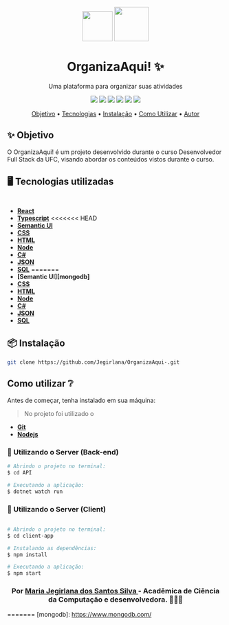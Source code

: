
<p align="center">
    <img width="70" src="https://www.wilfrid-pelletier.ca/fichiers/1book.png">
    <img width="80" src="https://www.wilfrid-pelletier.ca/fichiers/1book.png">
</p>

<h1 align="center">OrganizaAqui! ✨</h1>

<div align="center">

Uma plataforma para organizar suas atividades

<img src = "https://img.shields.io/static/v1?label=node&message=v14.17.0&color=<COLOR>&style=<STYLE>&logo=<LOGO>" /> 

<img src = "https://img.shields.io/static/v1?label=node&message=v12.18.2&color=<COLOR>&style=<STYLE>&logo=<LOGO>" /> 

<img src = "https://img.shields.io/static/v1?label=server&message=dotnet&color=7159c1&style=<STYLE>&logo=<LOGO>" />

<img src = "https://img.shields.io/static/v1?label=</>&message=Typescript&color=yellow&style=<STYLE>&logo=<LOGO>" />

<img src = "https://img.shields.io/static/v1?label=</>&message=React&color=blue&style=<STYLE>&logo=<LOGO>" />

<img src = "https://img.shields.io/static/v1?label=</>&message=Semantic UI&color=red&style=<STYLE>&logo=<LOGO>" />


<p align="center">
 <a href="#objetivo">Objetivo</a> •
 <a href="#tecnologias">Tecnologias</a> • 
 <a href="#intalac-ao">Instalação</a> • 
 <a href="#comoutilizar">Como Utilizar</a> • 
 <a href="#autor">Autor</a>
</p>

</div>

## ✨ Objetivo
O OrganizaAqui! é um projeto desenvolvido durante o curso Desenvolvedor Full Stack da UFC, visando abordar os conteúdos vistos durante o curso.


## 🖥 Tecnologias utilizadas

#

  - **[React][react]**
  - **[Typescript][typescript]**
<<<<<<< HEAD
  - **[Semantic UI][semantic]**
  - **[CSS][css]**
  - **[HTML][html]**
  - **[Node][node]**
  - **[C#][c#]**
  - **[JSON][json]**
  - **[SQL][sql]**
=======
  - **[Semantic UI][mongodb]**
  - **[CSS][mongoose]**
  - **[HTML][tsnode]**
  - **[Node][multer]**
  - **[C#][jsonwebtoken]**
  - **[JSON][nodemailer]**
  - **[SQL][nodemailer]**
 
 
 ## 📦 Instalação

```bash
git clone https://github.com/Jegirlana/OrganizaAqui-.git
```

  
##  Como utilizar ❔

 Antes de começar, tenha instalado em sua máquina:
> No projeto foi utilizado o
- **[Git][git]**
- **[Nodejs][node]**


### 🔗 Utilizando o Server (Back-end)

```sh
# Abrindo o projeto no terminal:
$ cd API

# Executando a aplicação:
$ dotnet watch run

```
### 🔗 Utilizando o Server (Client)

```sh

# Abrindo o projeto no terminal:
$ cd client-app

# Instalando as dependências:
$ npm install

# Executando a aplicação:
$ npm start

```


<h3 align="center">
Por <a href="http://linkedin.com/in/jegirlana-santos-5513081a7">Maria Jegirlana dos Santos Silva </a> - Acadêmica de Ciência da Computação e desenvolvedora. 👩🏾‍🎓 
</h3>
  
  
  <!-- Techs -->

[react]: https://reactjs.org/

[typescript]: https://www.typescriptlang.org/

[node]: https://nodejs.org/en/

[semantic]: https://semantic-ui.com/

[css]: https://www.w3.org/Style/CSS/Overview.en.html

[html]: https://www.w3schools.com/html/

[c#]: https://pt.wikipedia.org/wiki/C_Sharp

[json]: https://json.org/json-pt.html

[sql]: https://pt.wikipedia.org/wiki/SQL

[git]: https://git-scm.com/book/pt-br/v2/Come%C3%A7ando-Instalando-o-Git

=======
[mongodb]: https://www.mongodb.com/

[vscode]: https://code.visualstudio.com/

[react_native]: http://www.reactnative.com/

[express]: https://expressjs.com/

[cors]: https://expressjs.com/en/resources/middleware/cors.html

[tsnode]: https://github.com/TypeStrong/ts-node

[insomnia]: https://insomnia.rest/

[axios]: https://github.com/axios/axios

[multer]: https://github.com/expressjs/multer

[yarn]: https://classic.yarnpkg.com/en/docs/install/#debian-stable

[npm]: https://www.npmjs.com/get-npm

[git]: https://git-scm.com/book/pt-br/v2/Come%C3%A7ando-Instalando-o-Git

[jsonwebtoken]: https://jwt.io/

[mongoose]: https://mongoosejs.com/

[nodemailer]: https://nodemailer.com/about/

[bcryptjs]: https://www.npmjs.com/package/bcryptjs



